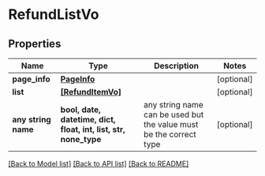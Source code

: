 # RefundListVo


## Properties
Name | Type | Description | Notes
------------ | ------------- | ------------- | -------------
**page_info** | [**PageInfo**](PageInfo.md) |  | [optional] 
**list** | [**[RefundItemVo]**](RefundItemVo.md) |  | [optional] 
**any string name** | **bool, date, datetime, dict, float, int, list, str, none_type** | any string name can be used but the value must be the correct type | [optional]

[[Back to Model list]](../README.md#documentation-for-models) [[Back to API list]](../README.md#documentation-for-api-endpoints) [[Back to README]](../README.md)


